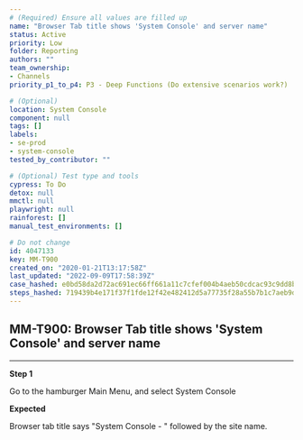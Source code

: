 ```yaml
---
# (Required) Ensure all values are filled up
name: "Browser Tab title shows 'System Console' and server name"
status: Active
priority: Low
folder: Reporting
authors: ""
team_ownership:
- Channels
priority_p1_to_p4: P3 - Deep Functions (Do extensive scenarios work?)

# (Optional)
location: System Console
component: null
tags: []
labels:
- se-prod
- system-console
tested_by_contributor: ""

# (Optional) Test type and tools
cypress: To Do
detox: null
mmctl: null
playwright: null
rainforest: []
manual_test_environments: []

# Do not change
id: 4047133
key: MM-T900
created_on: "2020-01-21T13:17:58Z"
last_updated: "2022-09-09T17:58:39Z"
case_hashed: e0bd58da2d72ac691ec66ff661a11c7cfef004b4aeb50cdcac93c9dd8b2fa403e280b2701fa10caf6ce94eaa465ec4c8
steps_hashed: 719439b4e171f37f1fde12f42e482412d5a77735f28a55b7b1c7aeb9d64bbf0e0cb15924daefc7fdda723d35ab316571
---
```


<!-- (Auto-generated) Based on frontmatter's "key" and "name" -->

## MM-T900: Browser Tab title shows 'System Console' and server name

---

**Step 1**

Go to the hamburger Main Menu, and select System Console

**Expected**

Browser tab title says "System Console - " followed by the site name.
